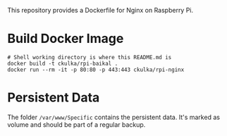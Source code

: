 This repository provides a Dockerfile for Nginx on Raspberry Pi.

# Build Docker Image

```
# Shell working directory is where this README.md is
docker build -t ckulka/rpi-baikal .
docker run --rm -it -p 80:80 -p 443:443 ckulka/rpi-nginx
```


# Persistent Data

The folder ```/var/www/Specific``` contains the persistent data. It's marked as volume and should be part of a regular backup.
